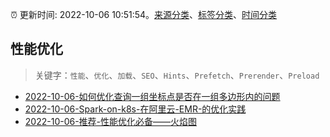 :alarm_clock: 更新时间: 2022-10-06 10:51:54。[来源分类](../README.md)、[标签分类](../TAGS.md)、[时间分类](../TIMELINE.md)

## 性能优化


> 关键字：`性能`、`优化`、`加载`、`SEO`、`Hints`、`Prefetch`、`Prerender`、`Preload`



- [2022-10-06-如何优化查询一组坐标点是否在一组多边形内的问题](https://www.v2ex.com/t/884906) 
- [2022-10-06-Spark-on-k8s-在阿里云-EMR-的优化实践](https://toutiao.io/k/cbsxmpb) 
- [2022-10-06-推荐-性能优化必备——火焰图](https://toutiao.io/k/azf7ub6) 